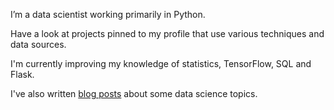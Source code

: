 I’m a data scientist working primarily in Python.

Have a look at projects pinned to my profile that use various techniques and data sources.

I'm currently improving my knowledge of statistics, TensorFlow, SQL and Flask.

I've also written [blog posts](https://bronwencc.github.io) about some data science topics.

